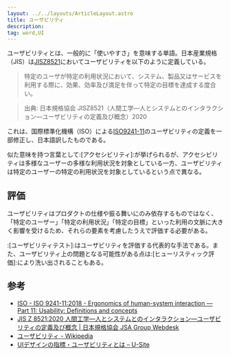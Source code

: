 ```yaml
---
layout: ../../layouts/ArticleLayout.astro
title: ユーザビリティ
description:
tag: word,UI
---
```


ユーザビリティとは、一般的に「使いやすさ」を意味する単語。日本産業規格（JIS）は[JISZ8521](https://www.jisc.go.jp/app/jis/general/GnrJISNumberNameSearchList?show&jisStdNo=Z8521)においてユーザビリティを以下のように定義している。

> 特定のユーザが特定の利用状況において、システム、製品又はサービスを利用する際に、効果、効率及び満足を伴って特定の目標を達成する度合い。

> 出典: 日本規格協会 JISZ8521（人間工学―人とシステムとのインタラクション―ユーザビリティの定義及び概念）2020


これは、国際標準化機構（ISO）による[ISO9241-11](https://www.iso.org/standard/63500.html)のユーザビリティの定義を一部修正し、日本語訳したものである。

似た意味を持つ言葉として:[アクセシビリティ]:が挙げられるが、アクセシビリティは多様なユーザーの多様な利用状況を対象としている一方、ユーザビリティは特定のユーザーの特定の利用状況を対象としているという点で異なる。


## 評価

ユーザビリティはプロダクトの仕様や振る舞いにのみ依存するものではなく、「特定のユーザー」「特定の利用状況」「特定の目標」といった利用の文脈に大きく影響を受けるため、それらの要素を考慮したうえで評価する必要がある。


:[ユーザビリティテスト]:はユーザビリティを評価する代表的な手法である。また、ユーザビリティ上の問題となる可能性がある点は:[ヒューリスティック評価]:により洗い出されることもある。

## 参考

- [ISO - ISO 9241-11:2018 - Ergonomics of human-system interaction — Part 11: Usability: Definitions and concepts](https://www.iso.org/standard/63500.html)
- [JIS Z 8521:2020 人間工学―人とシステムとのインタラクション―ユーザビリティの定義及び概念 | 日本規格協会 JSA Group Webdesk](https://webdesk.jsa.or.jp/books/W11M0090/index/?bunsyo_id=JIS+Z+8521%3A2020)
- [ユーザビリティ - Wikipedia](https://ja.wikipedia.org/wiki/%E3%83%A6%E3%83%BC%E3%82%B6%E3%83%93%E3%83%AA%E3%83%86%E3%82%A3)
- [UIデザインの指標・ユーザビリティとは – U-Site](https://u-site.jp/usability)